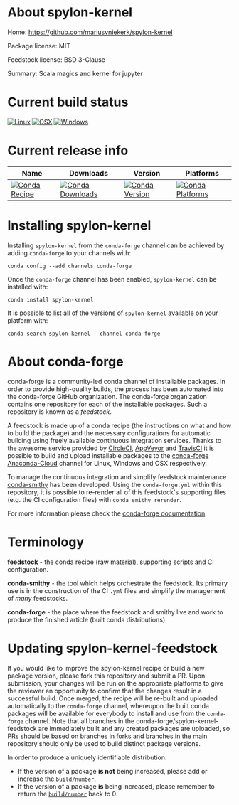 About spylon-kernel
===================

Home: https://github.com/mariusvniekerk/spylon-kernel

Package license: MIT

Feedstock license: BSD 3-Clause

Summary: Scala magics and kernel for jupyter



Current build status
====================

[![Linux](https://img.shields.io/circleci/project/github/conda-forge/spylon-kernel-feedstock/master.svg?label=Linux)](https://circleci.com/gh/conda-forge/spylon-kernel-feedstock)
[![OSX](https://img.shields.io/travis/conda-forge/spylon-kernel-feedstock/master.svg?label=macOS)](https://travis-ci.org/conda-forge/spylon-kernel-feedstock)
[![Windows](https://img.shields.io/appveyor/ci/conda-forge/spylon-kernel-feedstock/master.svg?label=Windows)](https://ci.appveyor.com/project/conda-forge/spylon-kernel-feedstock/branch/master)

Current release info
====================

| Name | Downloads | Version | Platforms |
| --- | --- | --- | --- |
| [![Conda Recipe](https://img.shields.io/badge/recipe-spylon--kernel-green.svg)](https://anaconda.org/conda-forge/spylon-kernel) | [![Conda Downloads](https://img.shields.io/conda/dn/conda-forge/spylon-kernel.svg)](https://anaconda.org/conda-forge/spylon-kernel) | [![Conda Version](https://img.shields.io/conda/vn/conda-forge/spylon-kernel.svg)](https://anaconda.org/conda-forge/spylon-kernel) | [![Conda Platforms](https://img.shields.io/conda/pn/conda-forge/spylon-kernel.svg)](https://anaconda.org/conda-forge/spylon-kernel) |

Installing spylon-kernel
========================

Installing `spylon-kernel` from the `conda-forge` channel can be achieved by adding `conda-forge` to your channels with:

```
conda config --add channels conda-forge
```

Once the `conda-forge` channel has been enabled, `spylon-kernel` can be installed with:

```
conda install spylon-kernel
```

It is possible to list all of the versions of `spylon-kernel` available on your platform with:

```
conda search spylon-kernel --channel conda-forge
```


About conda-forge
=================

conda-forge is a community-led conda channel of installable packages.
In order to provide high-quality builds, the process has been automated into the
conda-forge GitHub organization. The conda-forge organization contains one repository
for each of the installable packages. Such a repository is known as a *feedstock*.

A feedstock is made up of a conda recipe (the instructions on what and how to build
the package) and the necessary configurations for automatic building using freely
available continuous integration services. Thanks to the awesome service provided by
[CircleCI](https://circleci.com/), [AppVeyor](https://www.appveyor.com/)
and [TravisCI](https://travis-ci.org/) it is possible to build and upload installable
packages to the [conda-forge](https://anaconda.org/conda-forge)
[Anaconda-Cloud](https://anaconda.org/) channel for Linux, Windows and OSX respectively.

To manage the continuous integration and simplify feedstock maintenance
[conda-smithy](https://github.com/conda-forge/conda-smithy) has been developed.
Using the ``conda-forge.yml`` within this repository, it is possible to re-render all of
this feedstock's supporting files (e.g. the CI configuration files) with ``conda smithy rerender``.

For more information please check the [conda-forge documentation](https://conda-forge.org/docs/).

Terminology
===========

**feedstock** - the conda recipe (raw material), supporting scripts and CI configuration.

**conda-smithy** - the tool which helps orchestrate the feedstock.
                   Its primary use is in the construction of the CI ``.yml`` files
                   and simplify the management of *many* feedstocks.

**conda-forge** - the place where the feedstock and smithy live and work to
                  produce the finished article (built conda distributions)


Updating spylon-kernel-feedstock
================================

If you would like to improve the spylon-kernel recipe or build a new
package version, please fork this repository and submit a PR. Upon submission,
your changes will be run on the appropriate platforms to give the reviewer an
opportunity to confirm that the changes result in a successful build. Once
merged, the recipe will be re-built and uploaded automatically to the
`conda-forge` channel, whereupon the built conda packages will be available for
everybody to install and use from the `conda-forge` channel.
Note that all branches in the conda-forge/spylon-kernel-feedstock are
immediately built and any created packages are uploaded, so PRs should be based
on branches in forks and branches in the main repository should only be used to
build distinct package versions.

In order to produce a uniquely identifiable distribution:
 * If the version of a package **is not** being increased, please add or increase
   the [``build/number``](https://conda.io/docs/user-guide/tasks/build-packages/define-metadata.html#build-number-and-string).
 * If the version of a package **is** being increased, please remember to return
   the [``build/number``](https://conda.io/docs/user-guide/tasks/build-packages/define-metadata.html#build-number-and-string)
   back to 0.
